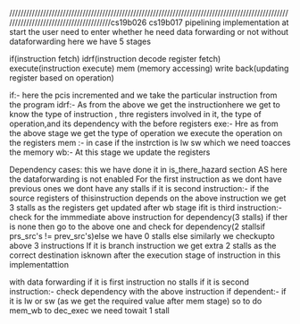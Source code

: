 ///////////////////////////////////////////////////////////////////////////////////////////////////////////////////////////////////////cs19b026   cs19b017
pipelining implementation
at start the user need to enter whether he need data forwarding or not
without dataforwarding
here we have 5 stages

if(instruction fetch)
idrf(instruction decode register fetch)
execute(instruction execute)
mem (memory accessing)
write back(updating register based on operation)

if:-  here the pcis incremented and we take the particular instruction from the program
idrf:-  As from the above we get the instructionhere we get to know the type of instruction , thre registers involved in it, the type of operation,and its dependency with the before registers
exe:- Hre as from the above stage we get the type of operation we execute the operation on the registers
mem :- in case if the instrction is lw sw which we need toacces the memory 
wb:- At this stage we update the registers

Dependency cases:
this we have done it in is_there_hazard section
AS here the dataforwarding is not enabled
For the first instruction as we dont have previous ones we dont have any stalls
if it is second instruction:-
if the source registers of thisinstruction depends on the above instruction we get 3 stalls as the registers get updated after wb stage
ifit is third instruction:-
check for the immmediate above instruction for dependency(3 stalls) if ther is none 
then go to the above one and check for dependency(2 stallsif prs_src's != prev_src's)else we have 0 stalls
else 
similarly we checkupto above 3 instructions
If it is branch instruction we get extra 2 stalls as the correct destination isknown after the execution stage of instruction in this implementattion

with data forwarding
if it is first instruction no stalls
if it is second instruction:-  check dependency with the above instruction if dependent:- if it is lw or sw (as we get the required value after mem stage) so to do mem_wb to dec_exec we need towait 1 stall 
